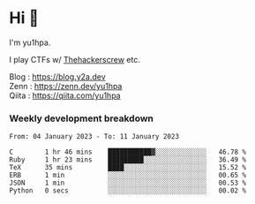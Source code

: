 # Hi 👋

I'm yu1hpa.

I play CTFs w/ [Thehackerscrew](https://www.thehackerscrew.team/) etc.

Blog : https://blog.y2a.dev  
Zenn : https://zenn.dev/yu1hpa  
Qiita : https://qiita.com/yu1hpa  

### Weekly development breakdown

<!--START_SECTION:waka-->

```text
From: 04 January 2023 - To: 11 January 2023

C        1 hr 46 mins    ███████████▓░░░░░░░░░░░░░   46.78 %
Ruby     1 hr 23 mins    █████████░░░░░░░░░░░░░░░░   36.49 %
TeX      35 mins         ████░░░░░░░░░░░░░░░░░░░░░   15.52 %
ERB      1 min           ░░░░░░░░░░░░░░░░░░░░░░░░░   00.65 %
JSON     1 min           ░░░░░░░░░░░░░░░░░░░░░░░░░   00.53 %
Python   0 secs          ░░░░░░░░░░░░░░░░░░░░░░░░░   00.02 %
```

<!--END_SECTION:waka-->

